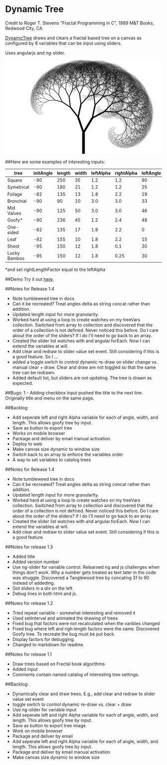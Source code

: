 Dynamic Tree
============

Credit to Roger T. Stevens "Fractal Programming in C", 1989 M&T Books, Redwood City, CA.

[DynamicTree](http://yodertv.github.io/) draws and clears a fractal based tree on a canvas as configured by 8 variables that can be input using sliders.

Uses angularjs and ng-slider.

![alt text](DynamicTree.png "Dynamic Tree")

##Here are some examples of interesting inputs:

tree		| initAngle	| length| width	| leftAlpha	| rightAlpha| leftAngle	| rightAngle| level
----		| ---------	| ------| -----	| ---------	| ----------| ---------	| ----------| -----
Square		| -90		| 250 	| 35 	| 1.2 		| 1.2   	| 90		| 90 		| 12
Symetrical 	| -90 		| 180 	| 21 	| 1.2 		| 1.2   	| 25		| 25 		| 12
Foilage		| -82		| 135 	| 13 	| 1.8 		| 2.2   	| 19 		| 31 		| 16
Bronchial	| -90 		| 90  	| 10 	| 3.0 		| 3.0   	| 33 		| 33 		| 10
Mid Values	| -90		| 125	| 50	| 3.0		| 3.0 		| 46		| 46		| 9
Goofy*		| -90		| 236 	| 45 	| 1.2 		| 2.4   	| 48		| 85		| 12
One-sided	| -82		| 135	| 17 	| 1.8 		| 2.2 		| 0			| 31		| 12
Leaf		| -82		| 155	| 10 	| 1.8 		| 2.2 		| 15 		| 65		| 16
Shoot		| -95		| 150 	| 12 	| 1.8 		| 0.1 		| 30 		| 0 		| 16
Lucky Bamboo| -95		| 150 	| 12 	| 1.8 		| 0.25 		| 30 		| 0 		| 16

*and set rightLengthFactor equal to the leftAlpha

##Demo
Try it out [here](http://yodertv.github.io/).

##Notes for Release 1.4
- Note tumbleweed tree in docs
- Can it be recreated? Treat angles delta as string concat rather than addition.
- Updated length input for more granularity.
- Worked hard at using a loop to create watches on my treeVars collection. Switched from array to collection and discovered that the order of a collection is not defined. Never noticed this before. Do I care about the order of the sliders? If I do I'll need to go back to an array.
- Created the slider list watches with and angular.forEach. Now I can extend the variables at will.
- Add clear and redraw to slider value set event. Still considering if this is a good feature. So I ...
- added a toggle switch to control dynamic re-draw on slider change vs. manual clear + draw. Clear and draw are not toggled so that the same tree can be redrawn.
- Added default list, but sliders are not updating. The tree is drawn as expected.

##Bugs:
1 - Adding checkbox input pushed the title to the next line. Originally title and menu on the same page.

##Backlog:
- Add seperate left and right Alpha variable for each of angle, width, and length. This allows goofy tree by input.
- Save as button to export tree
- Works on mobile browser
- Package and deliver by email manual activation.
- Deploy to web
- Make canvas size dynamic to window size
- Switch back to an array to enforce the variables order
- A way to set variables to catalog trees
 

##Notes for Release 1.4
- Note tumbleweed tree in docs
- Can it be recreated? Treat angles delta as string concat rather than addition.
- Updated length input for more granularity.
- Worked hard at using a loop to create watches on my treeVars collection. Switched from array to collection and discovered that the order of a collection is not defined. Never noticed this before. Do I care about the order of the sliders? If I do I'll need to go back to an array.
- Created the slider list watches with and angular.forEach. Now I can extend the variables at will.
- Add clear and redraw to slider value set event. Still considering if this is a good feature.

##Notes for release 1.3
- Added title
- Added version number
- Use ng-slider for variable control. Relearned ng and js challenges when things don't work. Why a number gets treated as text later in the code was struggle. Discovered a Tanglewood tree by concating 31 to 90 instead of addeding.
- Got sliders in a div on the left
- Debug lines in both html and js.

##Notes for release 1.2

- Tried repeat variable - somewhat interesting and removed it
- Used setInterval and animated the drawing of trees
- Fixed bug that factors were not recalculated when the varibles changed
- Fixed bug where left and righ length factors were the same. Discovered Goofy tree. To recreate the bug must be put back.
- Display factors for debugging.
- Changed to markdown for readme.

##Notes for release 1.1

- Draw trees based on Fractal book algorithms
- Added input
- Comments contain named catalog of interesting tree settings.

##Backlog:

- Dynamically clear and draw trees. E.g., add clear and redraw to slider value set event
- toggle switch to control dynamic re-draw vs. clear + draw
- Use ng-slider for variable input
- Add seperate left and right Alpha variable for each of angle, width, and length. This allows goofy tree by input.
- Save as button to export tree image
- Work on mobile browser
- Package and deliver by email
- Add seperate left and right Alpha variable for each of angle, width, and length. This allows goofy tree by input.
- Package and deliver by email manual activation.
- Make canvas size dynamic to window size
